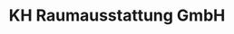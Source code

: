 ---
title: "KH Raumausstattung GmbH"
url: /gaggenau/kh-raumausstattung-gmbh/
shop: Raumausstattung
---